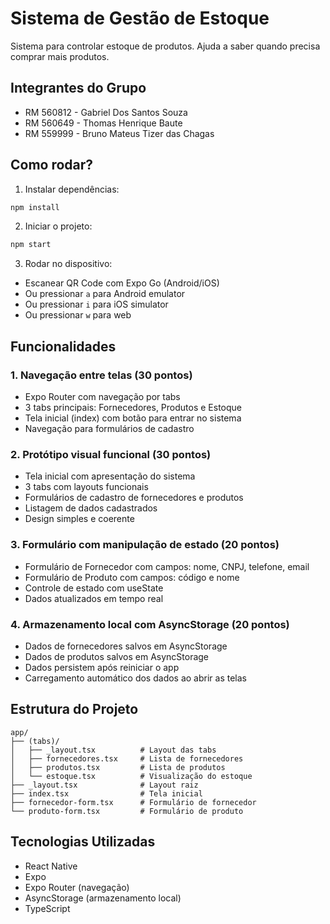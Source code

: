# Sistema de Gestão de Estoque

Sistema para controlar estoque de produtos. Ajuda a saber quando precisa comprar mais produtos.

## Integrantes do Grupo
- RM 560812 - Gabriel Dos Santos Souza
- RM 560649 - Thomas Henrique Baute
- RM 559999 - Bruno Mateus Tizer das Chagas

## Como rodar?

1. Instalar dependências:
```bash
npm install
```

2. Iniciar o projeto:
```bash
npm start
```

3. Rodar no dispositivo:
- Escanear QR Code com Expo Go (Android/iOS)
- Ou pressionar `a` para Android emulator
- Ou pressionar `i` para iOS simulator
- Ou pressionar `w` para web

## Funcionalidades

### 1. Navegação entre telas (30 pontos)
- Expo Router com navegação por tabs
- 3 tabs principais: Fornecedores, Produtos e Estoque
- Tela inicial (index) com botão para entrar no sistema
- Navegação para formulários de cadastro

### 2. Protótipo visual funcional (30 pontos)
- Tela inicial com apresentação do sistema
- 3 tabs com layouts funcionais
- Formulários de cadastro de fornecedores e produtos
- Listagem de dados cadastrados
- Design simples e coerente

### 3. Formulário com manipulação de estado (20 pontos)
- Formulário de Fornecedor com campos: nome, CNPJ, telefone, email
- Formulário de Produto com campos: código e nome
- Controle de estado com useState
- Dados atualizados em tempo real

### 4. Armazenamento local com AsyncStorage (20 pontos)
- Dados de fornecedores salvos em AsyncStorage
- Dados de produtos salvos em AsyncStorage
- Dados persistem após reiniciar o app
- Carregamento automático dos dados ao abrir as telas

## Estrutura do Projeto

```
app/
├── (tabs)/
│   ├── _layout.tsx          # Layout das tabs
│   ├── fornecedores.tsx     # Lista de fornecedores
│   ├── produtos.tsx         # Lista de produtos
│   └── estoque.tsx          # Visualização do estoque
├── _layout.tsx              # Layout raiz
├── index.tsx                # Tela inicial
├── fornecedor-form.tsx      # Formulário de fornecedor
└── produto-form.tsx         # Formulário de produto
```

## Tecnologias Utilizadas

- React Native
- Expo
- Expo Router (navegação)
- AsyncStorage (armazenamento local)
- TypeScript
